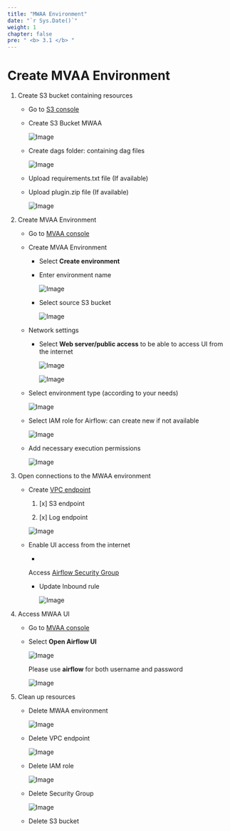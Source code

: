 ```yaml
---
title: "MWAA Environment"
date: "`r Sys.Date()`"
weight: 1
chapter: false
pre: " <b> 3.1 </b> "
---
```


# Create MVAA Environment

1. Create S3 bucket containing resources

    - Go to [S3 console](https://us-east-1.console.aws.amazon.com/s3/home?region=us-east-1#)
    - Create S3 Bucket MWAA

      ![Image](/repo_pmt_ws-fcj-003/images/3/1/31-01.png)

    - Create dags folder: containing dag files

      ![Image](/repo_pmt_ws-fcj-003/images/3/1/31-02.png)

    - Upload requirements.txt file (If available)
    - Upload plugin.zip file (If available)

      ![Image](/repo_pmt_ws-fcj-003/images/3/1/31-03.png)
2. Create MVAA Environment
    - Go to [MVAA console](https://us-east-1.console.aws.amazon.com/mwaa/home?region=us-east-1#environments)
    - Create MVAA Environment
        - Select **Create environment**
        - Enter environment name

          ![Image](/repo_pmt_ws-fcj-003/images/3/1/31-04.png)
        - Select source S3 bucket

          ![Image](/repo_pmt_ws-fcj-003/images/3/1/31-05.png)

    - Network settings
        - Select **Web server/public access** to be able to access UI from the internet

          ![Image](/repo_pmt_ws-fcj-003/images/3/1/31-06.png)

          ![Image](/repo_pmt_ws-fcj-003/images/3/1/31-07.png)

    - Select environment type (according to your needs)

      ![Image](/repo_pmt_ws-fcj-003/images/3/1/31-08.png)

    - Select IAM role for Airflow: can create new if not available

      ![Image](/repo_pmt_ws-fcj-003/images/3/1/31-09.png)

    - Add necessary execution permissions

      ![Image](/repo_pmt_ws-fcj-003/images/3/1/31-10.png)

3. Open connections to the MWAA environment

    - Create [VPC endpoint](https://us-east-1.console.aws.amazon.com/vpcconsole/home?region=us-east-1#Endpoints:)

        1. [x] S3 endpoint

        2. [x] Log endpoint

      ![Image](/repo_pmt_ws-fcj-003/images/3/1/31-11.png)

    - Enable UI access from the internet

        -
        Access [Airflow Security Group](https://us-east-1.console.aws.amazon.com/ec2/home?region=us-east-1#SecurityGroups:)

        - Update Inbound rule

          ![Image](/repo_pmt_ws-fcj-003/images/3/1/31-12.png)

4. Access MWAA UI

    - Go to [MVAA console](https://us-east-1.console.aws.amazon.com/mwaa/home?region=us-east-1#environments)

    - Select **Open Airflow UI**

      ![Image](/repo_pmt_ws-fcj-003/images/3/1/31-13.png)

      Please use **airflow** for both username and password

      ![Image](/repo_pmt_ws-fcj-003/images/3/1/31-14.png)

5. Clean up resources

    - Delete MWAA environment

      ![Image](/repo_pmt_ws-fcj-003/images/3/1/31-15.png)

    - Delete VPC endpoint

      ![Image](/repo_pmt_ws-fcj-003/images/3/1/31-16.png)

    - Delete IAM role

      ![Image](/repo_pmt_ws-fcj-003/images/3/1/31-17.png)

    - Delete Security Group

      ![Image](/repo_pmt_ws-fcj-003/images/3/1/31-18.png)
    - Delete S3 bucket